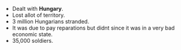 - Dealt with **Hungary**.
- Lost allot of territory.
- 3 million Hungarians stranded.
- It was due to pay reparations but didnt since it was in a very bad economic state.
- 35,000 soldiers.
